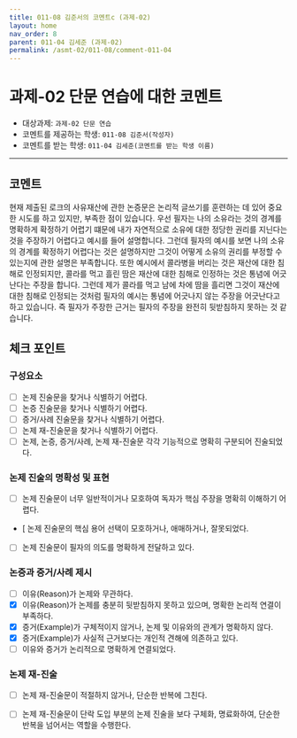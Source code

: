 ```yaml
---
title: 011-08 김준서의 코멘트c (과제-02) 
layout: home
nav_order: 8
parent: 011-04 김세준 (과제-02)
permalink: /asmt-02/011-08/comment-011-04
---
```


# 과제-02 단문 연습에 대한 코멘트

- 대상과제: `과제-02 단문 연습`
- 코멘트를 제공하는 학생: `011-08 김준서(작성자)` 
- 코멘트를 받는 학생: `011-04 김세준(코멘트를 받는 학생 이름)` 

---

## 코멘트

현재 제출된 로크의 사유재산에 관한 논증문은 논리적 글쓰기를 훈련하는 데 있어 중요한 시도를 하고 있지만, 부족한 점이 있습니다. 우선 필자는 나의 소유라는 것의 경계를 명확하게 확정하기 어렵기 떄문에 내가 자연적으로 소유에 대한 정당한 권리를 지닌다는 것을 주장하기 어렵다고 예시를 들어 설명합니다. 그런데 필자의 예시를 보면 나의 소유의 경계를 확정하기 어렵다는 것은 설명하지만 그것이 어떻게 소유의 권리를 부정할 수 있는지에 관한 설명은 부족합니다. 또한 예시에서 콜라병을 버리는 것은 
재산에 대한 침해로 인정되지만, 콜라를 먹고 흘린 땀은 재산에 대한 침해로 인정하는 것은 통념에 어긋난다는 주장을 합니다. 그런데 제가 콜라를 먹고 남에 차에 땀을 흘리면 그것이 재산에 대한 침해로 인정되는 것처럼 필자의 예시는 통념에 어긋나지 않는 주장을 어긋난다고 하고 있습니다. 즉 필자가 주장한 근거는 필자의 주장을 완전히 뒷받침하지 못하는 것 같습니다. 

## 체크 포인트

### **구성요소**
- [ ] 논제 진술문을 찾거나 식별하기 어렵다.
- [ ] 논증 진술문을 찾거나 식별하기 어렵다.
- [ ] 증거/사례 진술문을 찾거나 식별하기 어렵다.
- [ ] 논제 재-진술문을 찾거나 식별하기 어렵다.
- [ ] 논제, 논증, 증거/사례, 논제 재-진술문 각각 기능적으로 명확히 구분되어 진술되었다.

### **논제 진술의 명확성 및 표현**  
- [ ] 논제 진술문이 너무 일반적이거나 모호하여 독자가 핵심 주장을 명확히 이해하기 어렵다.  
- [  논제 진술문의 핵심 용어 선택이 모호하거나, 애매하거나, 잘못되었다.  
- [ ] 논제 진술문이 필자의 의도를 명확하게 전달하고 있다.  

### **논증과 증거/사례 제시**  
- [ ] 이유(Reason)가 논제와 무관하다.
- [x] 이유(Reason)가 논제를 충분히 뒷받침하지 못하고 있으며, 명확한 논리적 연결이 부족하다.  
- [x] 증거(Example)가 구체적이지 않거나, 논제 및 이유와의 관계가 명확하지 않다. 
- [x] 증거(Example)가 사실적 근거보다는 개인적 견해에 의존하고 있다.  
- [ ] 이유와 증거가 논리적으로 명확하게 연결되었다.  

### **논제 재-진술**  
- [ ] 논제 재-진술문이 적절하지 않거나, 단순한 반복에 그친다.   
- [ ] 논제 재-진술문이 단락 도입 부분의 논제 진술을 보다 구체화, 명료화하여, 단순한 반복을 넘어서는 역할을 수행한다.  

